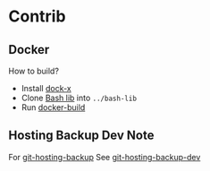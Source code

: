 # Contrib


## Docker

How to build?
* Install [dock-x](https://github.com/gerardnico/dock-x)
* Clone [Bash lib](https://github.com/gerardnico/bash-lib) into `../bash-lib`
* Run [docker-build](docker-build)


## Hosting Backup Dev Note

For [git-hosting-backup](../docs/bin-generated/git-hosting-backup.md)
See [git-hosting-backup-dev](git-hosting-backup-dev.md)

